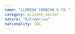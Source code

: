 ```yaml
---
name: "LLOREDA CAMACHO & CO."
category: private_sector
nature: "Entreprise"
nationality: COL
---
```

    